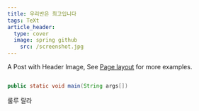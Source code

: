 ```yaml
---
title: 우리반은 최고입니다
tags: TeXt
article_header:
  type: cover
  image: spring github
    src: /screenshot.jpg
---
```


A Post with Header Image, See [Page layout](https://kitian616.github.io/jekyll-TeXt-theme/samples.html#page-layout) for more examples.


```java

public static void main(String args[])

```

룰루 랄라

<!--more-->

